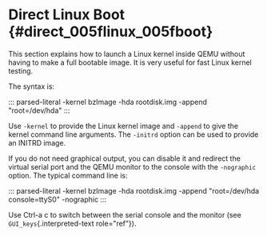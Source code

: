 # Direct Linux Boot {#direct_005flinux_005fboot}

This section explains how to launch a Linux kernel inside QEMU without
having to make a full bootable image. It is very useful for fast Linux
kernel testing.

The syntax is:

::: parsed-literal
-kernel bzImage -hda rootdisk.img -append \"root=/dev/hda\"
:::

Use `-kernel` to provide the Linux kernel image and `-append` to give
the kernel command line arguments. The `-initrd` option can be used to
provide an INITRD image.

If you do not need graphical output, you can disable it and redirect the
virtual serial port and the QEMU monitor to the console with the
`-nographic` option. The typical command line is:

::: parsed-literal
-kernel bzImage -hda rootdisk.img -append \"root=/dev/hda
console=ttyS0\" -nographic
:::

Use Ctrl-a c to switch between the serial console and the monitor (see
`GUI_keys`{.interpreted-text role="ref"}).
